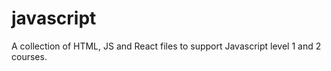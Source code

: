 # javascript

A collection of HTML, JS and React files to support Javascript level 1 and 2 courses.

